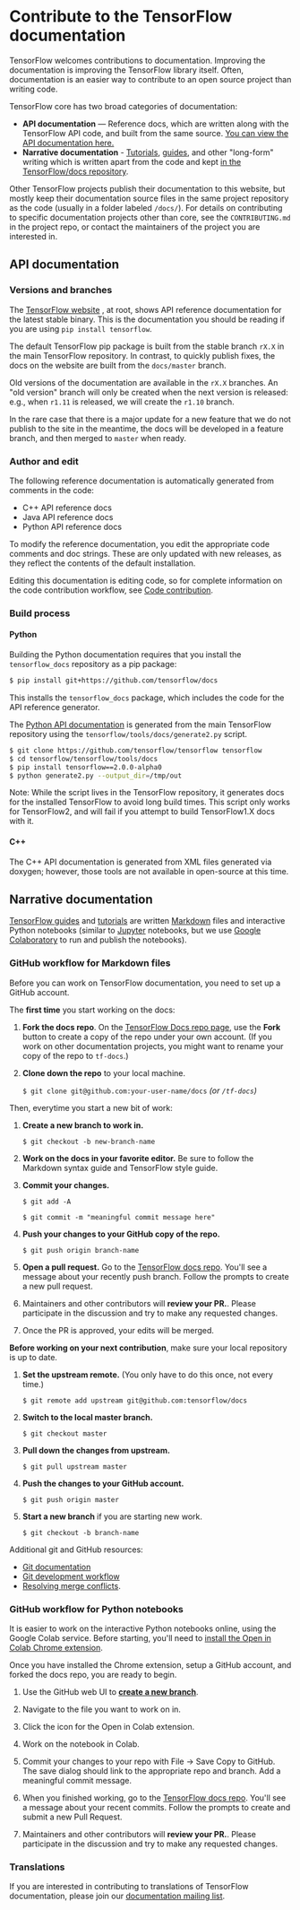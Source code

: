 # Contribute to the TensorFlow documentation

TensorFlow welcomes contributions to documentation. Improving the documentation
is improving the TensorFlow library itself. Often, documentation is an easier
way to contribute to an open source project than writing code.

TensorFlow core has two broad categories of documentation:

*   **API documentation** — Reference docs, which are written along with the
    TensorFlow API code, and built from the same source.
    [You can view the API documentation here.](https://www.tensorflow.org/api_docs/)
*   **Narrative documentation** -
    [Tutorials](https://www.tensorflow.org/tutorials),
    [guides](https://www.tensorflow.org/guide), and other "long-form" writing
    which is written apart from the code and kept
    [in the TensorFlow/docs repository](https://github.com/tensorflow/docs).

Other TensorFlow projects publish their documentation to this website, but
mostly keep their documentation source files in the same project repository as
the code (usually in a folder labeled `/docs/`). For details on contributing to
specific documentation projects other than core, see the `CONTRIBUTING.md` in
the project repo, or contact the maintainers of the project you are interested
in.

## API documentation

### Versions and branches

The [TensorFlow website](http://www.tensorflow.org) , at root, shows API
reference documentation for the latest stable binary. This is the documentation
you should be reading if you are using `pip install tensorflow`.

The default TensorFlow pip package is built from the stable branch `rX.X` in the
main TensorFlow repository. In contrast, to quickly publish fixes, the docs on
the website are built from the `docs/master` branch.

Old versions of the documentation are available in the `rX.X` branches. An "old
version" branch will only be created when the next version is released: e.g.,
when `r1.11` is released, we will create the `r1.10` branch.

In the rare case that there is a major update for a new feature that we do not
publish to the site in the meantime, the docs will be developed in a feature
branch, and then merged to `master` when ready.

### Author and edit

The following reference documentation is automatically generated from comments
in the code:

*   C++ API reference docs
*   Java API reference docs
*   Python API reference docs

To modify the reference documentation, you edit the appropriate code comments and doc strings. These are only updated with new releases, as they reflect the contents of the default installation.

Editing this documentation is editing code, so for complete information on the
code contribution workflow, see [Code contribution](#code-contribution).

<!--
The sections on writing about C++ and Python ops will go here, but they need more work.
-->

### Build process

#### Python

Building the Python documentation requires that you install the
`tensorflow_docs` repository as a pip package:

```bash
$ pip install git+https://github.com/tensorflow/docs
```

This installs the `tensorflow_docs` package, which includes the code for the API
reference generator.

The
[Python API documentation](https://www.tensorflow.org/versions/r2.0/api_docs/python/tf)
is generated from the main TensorFlow repository using the
`tensorflow/tools/docs/generate2.py` script.

```bash
$ git clone https://github.com/tensorflow/tensorflow tensorflow
$ cd tensorflow/tensorflow/tools/docs
$ pip install tensorflow==2.0.0-alpha0
$ python generate2.py --output_dir=/tmp/out
```

Note: While the script lives in the TensorFlow repository, it generates docs for
the installed TensorFlow to avoid long build times. This script only works for
TensorFlow2, and will fail if you attempt to build TensorFlow1.X docs with it.

#### C++

The C++ API documentation is generated from XML files generated via doxygen;
however, those tools are not available in open-source at this time.

## Narrative documentation

[TensorFlow guides](https://www.tensorflow.org/guide) and
[tutorials](https://www.tensorflow.org/tutorials) are written
[Markdown](https://en.wikipedia.org/wiki/Markdown) files and interactive Python
notebooks (similar to [Jupyter](https://jupyter.org/) notebooks, but we use
[Google Colaboratory](https://colab.research.google.com/notebooks/welcome.ipynb)
to run and publish the notebooks).

### GitHub workflow for Markdown files

Before you can work on TensorFlow documentation, you need to set up a GitHub
account.

The **first time** you start working on the docs:

1.  **Fork the docs repo**. On the
    [TensorFlow Docs repo page](https://github.com/tensorflow/docs), use the
    **Fork** button to create a copy of the repo under your own account. (If you
    work on other documentation projects, you might want to rename your copy of
    the repo to `tf-docs`.)

2.  **Clone down the repo** to your local machine.

    `$ git clone git@github.com:your-user-name/docs` *(or `/tf-docs`)*

Then, everytime you start a new bit of work:

1.  **Create a new branch to work in.**

    `$ git checkout -b new-branch-name`

2.  **Work on the docs in your favorite editor.** Be sure to follow the Markdown
    syntax guide and TensorFlow style guide.

3.  **Commit your changes.**

    `$ git add -A`

    `$ git commit -m "meaningful commit message here"`

4.  **Push your changes to your GitHub copy of the repo.**

    `$ git push origin branch-name`

5.  **Open a pull request.** Go to the
    [TensorFlow docs repo](https://github.com/tensorflow/docs). You'll see a
    message about your recently push branch. Follow the prompts to create a new
    pull request.

6.  Maintainers and other contributors will **review your PR.**. Please
    participate in the discussion and try to make any requested changes.

7.  Once the PR is approved, your edits will be merged.

**Before working on your next contribution**, make sure your local repository is
up to date.

1.  **Set the upstream remote.** (You only have to do this once, not every
    time.)

    `$ git remote add upstream git@github.com:tensorflow/docs`

2.  **Switch to the local master branch.**

    `$ git checkout master`

3.  **Pull down the changes from upstream.**

    `$ git pull upstream master`

4.  **Push the changes to your GitHub account.**

    `$ git push origin master`

5.  **Start a new branch** if you are starting new work.

    `$ git checkout -b branch-name`

Additional git and GitHub resources:

*   [Git documentation](https://git-scm.com/documentation)
*   [Git development workflow](https://docs.scipy.org/doc/numpy/dev/gitwash/development_workflow.html)
*   [Resolving merge conflicts](https://help.github.com/articles/resolving-a-merge-conflict-using-the-command-line/).

### GitHub workflow for Python notebooks

It is easier to work on the interactive Python notebooks online, using the
Google Colab service. Before starting, you'll need to
[install the Open in Colab Chrome extension](https://chrome.google.com/webstore/detail/open-in-colab/iogfkhleblhcpcekbiedikdehleodpjo).

Once you have installed the Chrome extension, setup a GitHub account, and forked
the docs repo, you are ready to begin.

1.  Use the GitHub web UI to
    **[create a new branch](https://help.github.com/en/articles/creating-and-deleting-branches-within-your-repository)**.

2.  Navigate to the file you want to work on in.

3.  Click the icon for the Open in Colab extension.

4.  Work on the notebook in Colab.

5.  Commit your changes to your repo with File -> Save Copy to GitHub. The save
    dialog should link to the appropriate repo and branch. Add a meaningful
    commit message.

6.  When you finished working, go to the
    [TensorFlow docs repo](https://github.com/tensorflow/docs). You'll see a
    message about your recent commits. Follow the prompts to create and submit a
    new Pull Request.

7.  Maintainers and other contributors will **review your PR.**. Please
    participate in the discussion and try to make any requested changes.

### Translations

If you are interested in contributing to translations of TensorFlow
documentation, please join our
[documentation mailing list](mailto:docs@tensorflow.org).
